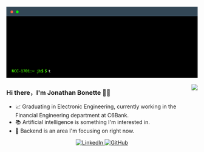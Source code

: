 <p align="center">
  <img src="about.gif" alt="about me">
</p>

<img align="right" src="https://github-readme-stats.vercel.app/api?username=jonathanbonette&show_icons=true&icon_color=CE1D2D&text_color=718096&bg_color=00000000&hide_title=true&hide_border=true&hide_rank=true" />

### Hi there，I'm Jonathan Bonette 🙋‍♂️

- 📈 Graduating in Electronic Engineering, currently working in the Financial Engineering department at C6Bank.
- 📚 Artificial intelligence is something I'm interested in.
- 🧠 Backend is an area I'm focusing on right now.
  
<p align="center">
  <a href="https://www.linkedin.com/in/jonathan-chrysostomo-cabral-bonette-55562015b/">
    <img src="https://img.shields.io/badge/LinkedIn-0A66C2?informational?style=flat&logo=linkedin&logoColor=white" alt="LinkedIn">
  </a>
  <a href="https://github.com/jonathanbonette">
    <img src="https://img.shields.io/badge/Github-black?informational?style=flat&logo=github&logoColor=white" alt="GitHub">
  </a>
</p>



